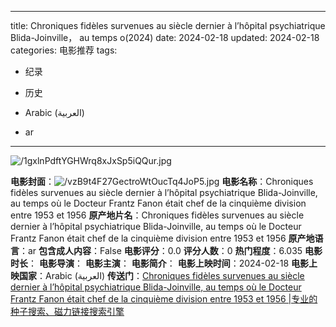 
---
title: Chroniques fidèles survenues au siècle dernier à l’hôpital psychiatrique Blida-Joinville， au temps o(2024)
date: 2024-02-18
updated: 2024-02-18
categories: 电影推荐
tags:

- 纪录
- 历史

- Arabic (العربية)
- ar
---

<img src="https://image.tmdb.org/t/p/original/1gxlnPdftYGHWrq8xJxSp5iQQur.jpg" alt="/1gxlnPdftYGHWrq8xJxSp5iQQur.jpg" title="/1gxlnPdftYGHWrq8xJxSp5iQQur.jpg">

**电影封面**：<img src="https://image.tmdb.org/t/p/w200/vzB9t4F27GectroWtOucTq4JoP5.jpg" alt="/vzB9t4F27GectroWtOucTq4JoP5.jpg" title="/vzB9t4F27GectroWtOucTq4JoP5.jpg">
**电影名称**：Chroniques fidèles survenues au siècle dernier à l’hôpital psychiatrique Blida-Joinville, au temps où le Docteur Frantz Fanon était chef de la cinquième division entre 1953 et 1956
**原产地片名**：Chroniques fidèles survenues au siècle dernier à l’hôpital psychiatrique Blida-Joinville, au temps où le Docteur Frantz Fanon était chef de la cinquième division entre 1953 et 1956
**原产地语言**：ar
**包含成人内容**：False
**电影评分**：0.0
**评分人数**：0
**热门程度**：6.035
**电影时长**：
**电影导演**：
**电影主演**：
**电影简介**：
**电影上映时间**：2024-02-18
**电影上映国家**：Arabic (العربية)
**传送门**：[Chroniques fidèles survenues au siècle dernier à l’hôpital psychiatrique Blida-Joinville, au temps où le Docteur Frantz Fanon était chef de la cinquième division entre 1953 et 1956 |专业的种子搜索、磁力链接搜索引擎](https://movie.amd794.com:2083/?search=Chroniques%20fid%C3%A8les%20survenues%20au%20si%C3%A8cle%20dernier%20%C3%A0%20l%E2%80%99h%C3%B4pital%20psychiatrique%20Blida-Joinville%2C%20au%20temps%20o%C3%B9%20le%20Docteur%20Frantz%20Fanon%20%C3%A9tait%20chef%20de%20la%20cinqui%C3%A8me%20division%20entre%201953%20et%201956&ordering=&mode=match_phrase&page_size=10&page=1)

